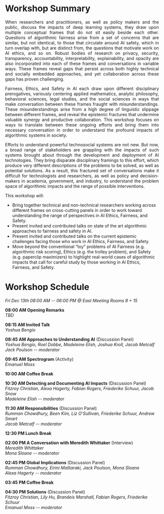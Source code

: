 # Workshop Summary
<p align="justify">
When researchers and practitioners, as well as policy makers and the public, discuss the impacts of deep learning systems, they draw upon multiple conceptual frames that do not sit easily beside each other. Questions of algorithmic fairness arise from a set of concerns that are similar, but not identical, to those that circulate around AI safety, which in turn overlap with, but are distinct from, the questions that motivate work on AI ethics, and so on. Robust bodies of research on privacy, security, transparency, accountability, interpretability, explainability, and opacity are also incorporated into each of these frames and conversations in variable ways. These frames reveal gaps that persist across both highly technical and socially embedded approaches, and yet collaboration across these gaps has proven challenging.</p>

<p align="justify">Fairness, Ethics, and Safety in AI each draw upon different disciplinary prerogatives, variously centering applied mathematics, analytic philosophy, behavioral sciences, legal studies, and the social sciences in ways that make conversation between these frames fraught with misunderstandings. These misunderstandings arise from a high degree of linguistic slippage between different frames, and reveal the epistemic fractures that undermine valuable synergy and productive collaboration. This workshop focuses on ways to translate between these ongoing efforts and bring them into necessary conversation in order to understand the profound impacts of algorithmic systems in society. </p>

<p align="justify">Efforts to understand powerful technosocial systems are not new. But now, a broad range of stakeholders are grappling with the impacts of such systems brought about through the development and deployment of AI technologies. They bring disparate disciplinary framings to this effort, which produce very different descriptions of the problems to be solved, as well as potential solutions. As a result, this fractured set of conversations make it difficult for technologists and researchers, as well as policy and decision-makers in academia, government, and industry, to understand the problem space of algorithmic impacts and the range of possible interventions.</p>

This workshop will:
- Bring together technical and non-technical researchers working across different frames on cross-cutting panels in order to work toward understanding the range of perspectives in AI Ethics, Fairness, and Safety. 
- Present invited and contributed talks on state of the art algorithmic approaches to fairness and safety in AI.
- Present invited and contributed talks on the current epistemic challenges facing those who work in AI Ethics, Fairness, and Safety.
- Move beyond the conventional “toy” problems of AI Fairness (e.g. algorithmic risk scoring), Ethics (e.g. the trolley problem), and Safety (e.g. paperclip maximizers) to highlight real-world cases of algorithmic impacts that call for careful study by those working in AI Ethics, Fairness, and Safety. 

# Workshop Schedule
<p align="justify"><i>Fri Dec 13th 08:00 AM -- 06:00 PM @ East Meeting Rooms 8 + 15</i></p>
<p><b>08:00 AM Opening Remarks</b><br>
<i>TBD</i></p>
<p><b>08:15 AM Invited Talk</b><br>
<i>Yoshua Bengio</i></p>
<p><b>08:45 AM Approaches to Understanding AI</b> (Discussion Panel)<br>
<i>Yoshua Bengio, Roel Dobbe, Madeleine Elish, Joshua Kroll, Jacob Metcalf<br>
Jack Poulson -- moderator</i></p>
<p><b>09:45 AM Spectrogram</b> (Activity)<br>
<i>Emanuel Moss</i></p>
<p><b>10:00 AM Coffee Break</b></p>
<p><b>10:30 AM Detecting and Documenting AI Impacts</b> (Discussion Panel)<br>
<i>Fitzroy Christian, Alexa Hagerty, Fabian Rogers, Friederike Schuur, Jacob Snow<br>
Madeleine Elish -- moderator</i></p>
<p><b>11:30 AM Responsibilities</b> (Discussion Panel)<br>
<i>Rumman Chowdhury, Been Kim, Liz O'Sullivan, Friederike Schuur, Andrew Smart<br>
Jacob Metcalf -- moderator</i></p>
<p><b>12:30 PM Lunch Break</b></p>
<p><b>02:00 PM A Conversation with Meredith Whittaker</b> (Interview)<br>
<i>Meredith Whittaker<br>
Mona Sloane -- moderator</i></p>
<p><b>02:45 PM Global Implications</b> (Discussion Panel)<br>
<i>Rumman Chowdhury, Eirini Malliaraki, Jack Poulson, Mona Sloane<br>
Alexa Hagerty -- moderator</i></p>
<p><b>03:45 PM Coffee Break</b></p>
<p><b>04:30 PM Solutions</b> (Discussion Panel)<br>
<i>Fitzroy Christian, Lily Hu, Brandeis Marshall, Fabian Rogers, Friederike Schuur<br>
Emanuel Moss -- moderator</i></p>
